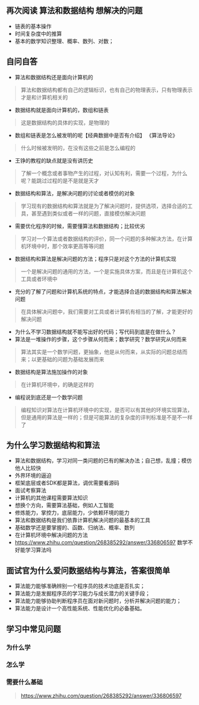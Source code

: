## 再次阅读 算法和数据结构 想解决的问题
- 链表的基本操作
- 时间复杂度中的推算
- 基本的数学知识整理、概率、数列、对数；

## 自问自答
- 算法和数据结构还是面向计算机的
> 算法和数据结构都有自己的逻辑标识，也有自己的物理表示，只有物理表示才是和计算机相关的
- 数据结构就是面向计算机的，数组和链表
> 这是数据结构的具体的实现，是物理的
- 数组和链表是怎么被发明的呢【经典数据中是否有介绍】 《算法导论》
> 什么时候被发明的，在没有这些之前是怎么编程的
- 王铮的教程的缺点就是没有讲历史
> 了解一个概念或者事物产生的过程，对认知有利，需要一个过程，为什么呢？能跳过过程的是不是就是天才
- 数据结构和算法，是解决问题的讨论或者模仿的对象
> 学习现有的数据结构和算法就是为了解决问题时，提供选项，选择合适的工具，甚至遇到类似或者一样的问题，直接模仿解决问题
- 需要优化程序的时候，需要懂算法和数据结构；比较优劣
> 学习对一个算法或者数据结构的评价，同一个问题的多种解决方法，在计算机环境中时，那个效率更高等等问题
- 数据结构和算法是解决问题的方法；程序只是对这个方法的计算机实现
> 一个是解决问题的通用的方法，一个是实施具体方案，而且是在计算机这个工具或者环境中
- 充分的了解了问题和计算机系统的特点，才能选择合适的数据结构和算法解决问题
> 在具体解决问题中，我们需要对工具或者计算机有相当的了解，才能更好的解决问题
- 为什么不学习数据结构就不能写出好的代码；写代码到底是在做什么？
- 算法是一堆操作的步骤，这个步骤从何而来；数学研究？数学研究从何而来
> 算法其实是一个数学问题，更抽象，他是从何而来，从实际的问题总结而来；以更基础的问题为基础发展而来
- 数据结构是算法施加操作的对象
> 在计算机环境中，的确是这样的
- 编程说到底还是一个数学问题
> 编程知识对算法在计算机环境中的实现，是否可以有其他的环境实现算法，但是通用的算法是一样的；但是可能算法的复杂度的评判标准是不是不一样了

## 为什么学习数据结构和算法
- 算法和数据结构，学习对同一类问题的已有的解决办法；自己想，乱撞；模仿他人比较快
- 外界环境的逼迫
- 框架底层或者SDK都是算法，调优需要看源码
- 面试考察算法
- 计算机的其他课程需要算法知识
- 想换个方向，需要算法基础，例如人工智能
- 修炼能力，掌控力，底层能力，少依赖环境的能力
- 算法和数据结构是我们依靠计算机解决问题的最基本的工具
- 基础数学还是要掌握的、函数、归纳法、概率、数列
- 在计算机环境中解决问题的方法
- https://www.zhihu.com/question/268385292/answer/336806597 数学不好能学习算法吗

## 面试官为什么爱问数据结构与算法，答案很简单

- 算法能力能够准确辨别一个程序员的技术功底是否扎实；
- 算法能力是发掘程序员的学习能力与成长潜力的关键手段；
- 算法能力能够协助判断程序员在面对新问题时，分析并解决问题的能力；
- 算法能力是设计一个高性能系统、性能优化的必备基础。

## 学习中常见问题

### 为什么学

### 怎么学

### 需要什么基础
 > https://www.zhihu.com/question/268385292/answer/336806597